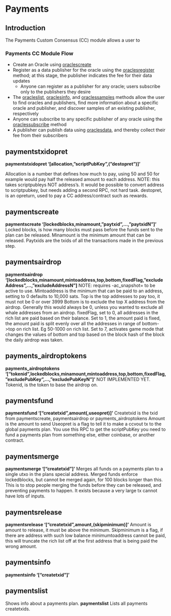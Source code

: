 # Payments

## Introduction

The Payments Custom Consensus (CC) module allows a user to

### Payments CC Module Flow

- Create an Oracle using [oraclescreate](../customconsensus/oracles.html#oraclescreate)
- Register as a data publisher for the oracle using the [oraclesregister](../customconsensus/oracles.html#oraclesregister) method; at this stage, the publisher indicates the fee for their data updates
  - Anyone can register as a publisher for any oracle; users subscribe only to the publishers they desire
- The [oracleslist](../customconsensus/oracles.html#oraclelist), [oraclesinfo](../customconsensus/oracles.html#oraclesinfo), and [oraclessamples](../customconsensus/oracles.html#oraclessamples) methods allow the user to find oracles and publishers, find more information about a specific oracle and publisher, and discover samples of an existing publisher, respectively
- Anyone can subscribe to any specific publisher of any oracle using the [ oraclessubscribe](../customconsensus/oracles.html#oraclessubscribe) method
- A publisher can publish data using [oraclesdata](../customconsensus/oracles.html#oraclesdata), and thereby collect their fee from their subscribers

## paymentstxidopret

**paymentstxidopret ‘[allocation,”scriptPubKey”,(”destopret”)]’**

Allocation is a number that defines how much to pay, using 50 and 50 for example would pay half the released amount to each address.
NOTE: this takes scriptpubleys NOT address’s.
It would be possible to convert address to scriptpubkey, but needs adding a second RPC, not hard task.
destopret, is an opreturn, used to pay a CC address/contract such as rewards.

## paymentscreate

**paymentscreate ‘[lockedblocks,minamount,”paytxid”,...,”paytxidN”]’**
Locked blocks, is how many blocks must pass before the funds sent to the plan can be released.
Minamount is the minimum amount that can be released.
Paytxids are the txids of all the transactions made in the previous step.

## paymentsairdrop

**paymentsairdrop ‘[lockedblocks,minamount,mintoaddress,top,bottom,fixedFlag,”excludeAddress”,...,”excludeAddressN”]**
NOTE: requires -ac_snapshot= to be active to use.
Mintoaddress is the minimum that can be paid to an address, setting to 0 defaults to 10,000 sats.
Top is the top addresses to pay too, it must not be 0 or over 3999
Bottom is to exclude the top X address from the airdrop. Generally this would always be 0, unless you wanted to exclude all whale addresses from an airdrop.
fixedFlag, set to 0, all addresses in the rich list are paid based on their balance.
Set to 1, the amount paid is fixed, the amount paid is split evenly over all the addresses in range of bottom->top on rich list. Eg 50-1000 on rich list.
Set to 7, activates game mode that changes the values of bottom and top based on the block hash of the block the daily airdrop was taken.

## payments_airdroptokens

**payments_airdroptokens ‘[“tokenid”,lockedblocks,minamount,mintoaddress,top,bottom,fixedFlag,”excludePubKey”,...,”excludePubKeyN”]’**
NOT IMPLEMENTED YET.
Tokenid, is the token to base the airdrop on.

## paymentsfund

**paymentsfund ‘[“createtxid”,amount(,useopret)]’**
Createtxid is the txid from paymentscreate, paymentsairdrop or payments_airdroptokens
Amount is the amount to send
Useopret is a flag to tell it to make a ccvout tx to the global payments plan. You use this RPC to get the scriptPubKey you need to fund a payments plan from something else, either coinbase, or another contract.

## paymentsmerge

**paymentsmerge ‘[“createtxid”]’**
Merges all funds on a payments plan to a single utxo in the plans special address.
Merged funds enforce lockedblocks, but cannot be merged again, for 100 blocks longer than this. This is to stop people merging the funds before they can be released, and preventing payments to happen. It exists because a very large tx cannot have lots of inputs.

## paymentsrelease

**paymentsrelease ‘[“createtxid”,amount,(skipminimum)]’**
Amount is amount to release, it must be above the minimum.
Skipminimum is a flag, if there are address with such low balance minimumtoaddress cannot be paid, this will truncate the rich list off at the first address that is being paid the wrong amount.

## paymentsinfo

**paymentsinfo ‘[“createtxid”]’**

## paymentslist

Shows info about a payments plan.
**paymentslist**
Lists all payments createtxids.
